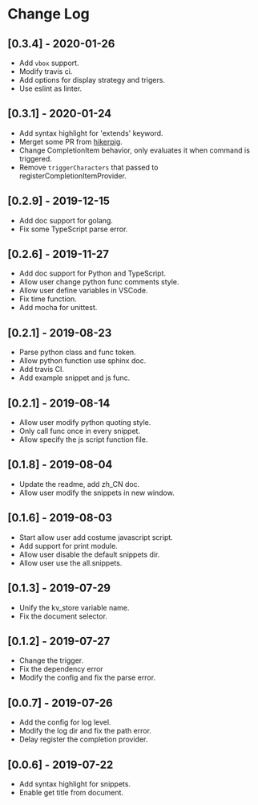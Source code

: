 # Change Log

## [0.3.4] - 2020-01-26

- Add `vbox` support.
- Modify travis ci.
- Add options for display strategy and trigers.
- Use eslint as linter.

## [0.3.1] - 2020-01-24

- Add syntax highlight for 'extends' keyword.
- Merget some PR from [hikerpig](https://github.com/hikerpig).
- Change CompletionItem behavior, only evaluates it when command is triggered.
- Remove `triggerCharacters` that passed to registerCompletionItemProvider.

## [0.2.9] - 2019-12-15

- Add doc support for golang.
- Fix some TypeScript parse error.

## [0.2.6] - 2019-11-27

- Add doc support for Python and TypeScript.
- Allow user change python func comments style.
- Allow user define variables in VSCode.
- Fix time function.
- Add mocha for unittest.

## [0.2.1] - 2019-08-23

- Parse python class and func token.
- Allow python function use sphinx doc.
- Add travis CI.
- Add example snippet and js func.

## [0.2.1] - 2019-08-14

- Allow user modify python quoting style.
- Only call func once in every snippet.
- Allow specify the js script function file.

## [0.1.8] - 2019-08-04

- Update the readme, add zh_CN doc.
- Allow user modify the snippets in new window.

## [0.1.6] - 2019-08-03

- Start allow user add costume javascript script.
- Add support for print module.
- Allow user disable the default snippets dir.
- Allow user use the all.snippets.

## [0.1.3] - 2019-07-29

- Unify the kv_store variable name.
- Fix the document selector.

## [0.1.2] - 2019-07-27

- Change the trigger.
- Fix the dependency error
- Modify the config and fix the parse error.

## [0.0.7] - 2019-07-26

- Add the config for log level.
- Modify the log dir and fix the path error.
- Delay register the completion provider.

## [0.0.6]  - 2019-07-22

- Add syntax highlight for snippets.
- Enable get title from document.